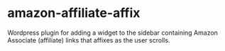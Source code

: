 amazon-affiliate-affix
================================

Wordpress plugin for adding a widget to the sidebar containing Amazon Associate (affiliate) links that affixes as the user scrolls.
